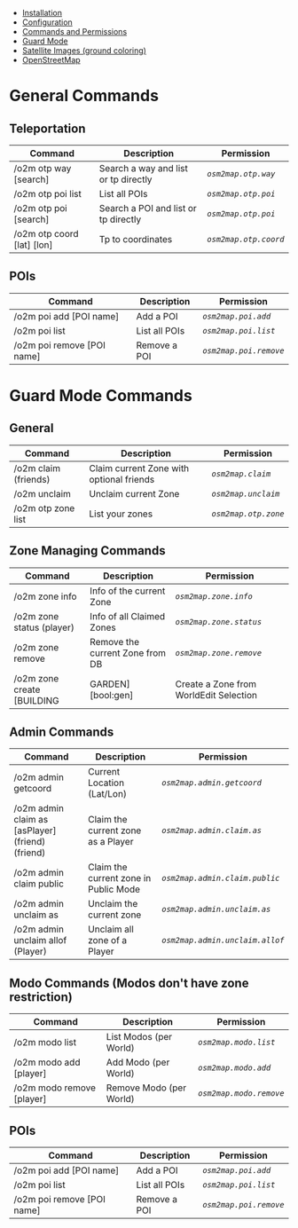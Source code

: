 - [Installation](INSTALL.md)
- [Configuration](CONFIG.md)
- [Commands and Permissions](COMMANDS.md)
- [Guard Mode](GUARD.md)
- [Satellite Images (ground coloring)](TILES.md)
- [OpenStreetMap](OSM.md)

# General Commands

## Teleportation
| Command | Description | Permission |
| --- | --- | --- |
| /o2m otp way \[search\] | Search a way and list or tp directly | _`osm2map.otp.way`_ |
| /o2m otp poi list | List all POIs | _`osm2map.otp.poi`_ |
| /o2m otp poi \[search\] | Search a POI and list or tp directly | _`osm2map.otp.poi`_ |
| /o2m otp coord \[lat\] \[lon\] | Tp to coordinates | _`osm2map.otp.coord`_ |

## POIs
| Command | Description | Permission |
| --- | --- | --- |
| /o2m poi add \[POI name\] | Add a POI | _`osm2map.poi.add`_ |
| /o2m poi list | List all POIs | _`osm2map.poi.list`_ |
| /o2m poi remove \[POI name\] | Remove a POI | _`osm2map.poi.remove`_ |

# Guard Mode Commands

## General

| Command | Description | Permission |
| --- | --- | --- |
| /o2m claim (friends)  | Claim current Zone with optional friends | _`osm2map.claim`_ |
| /o2m unclaim                 | Unclaim current Zone                     | _`osm2map.unclaim`_ |
| /o2m otp zone list | List your zones | _`osm2map.otp.zone`_ |

## Zone Managing Commands

| Command | Description | Permission |
| --- | --- | --- |
| /o2m zone info | Info of the current Zone | _`osm2map.zone.info`_ |
| /o2m zone status (player) | Info of all Claimed Zones | _`osm2map.zone.status`_ |
| /o2m zone remove | Remove the current Zone from DB | _`osm2map.zone.remove`_ |
| /o2m zone create \[BUILDING|GARDEN\] \[bool:gen\] | Create a Zone from WorldEdit Selection | _`osm2map.zone.create`_ |

## Admin Commands

| Command | Description | Permission |
| --- | --- | --- |
| /o2m admin getcoord | Current Location (Lat/Lon) | _`osm2map.admin.getcoord`_ |
| /o2m admin claim as \[asPlayer\] (friend) (friend) | Claim the current zone as a Player | _`osm2map.admin.claim.as`_ |
| /o2m admin claim public | Claim the current zone in Public Mode | _`osm2map.admin.claim.public`_ |
| /o2m admin unclaim as | Unclaim the current zone | _`osm2map.admin.unclaim.as`_ |
| /o2m admin unclaim allof (Player) | Unclaim all zone of a Player | _`osm2map.admin.unclaim.allof`_ |

## Modo Commands (Modos don't have zone restriction)

| Command | Description | Permission |
| --- | --- | --- |
| /o2m modo list | List Modos (per World) | _`osm2map.modo.list`_ |
| /o2m modo add \[player\] | Add Modo (per World) | _`osm2map.modo.add`_ |
| /o2m modo remove \[player\] | Remove Modo (per World) | _`osm2map.modo.remove`_ |

## POIs
| Command | Description | Permission |
| --- | --- | --- |
| /o2m poi add \[POI name\] | Add a POI | _`osm2map.poi.add`_ |
| /o2m poi list | List all POIs | _`osm2map.poi.list`_ |
| /o2m poi remove \[POI name\] | Remove a POI | _`osm2map.poi.remove`_ |
